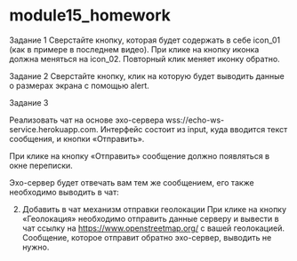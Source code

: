# module15_homework

Задание 1
Сверстайте кнопку, которая будет содержать в себе icon_01 (как в примере в последнем видео). При клике на кнопку иконка должна меняться на icon_02. Повторный клик меняет иконку обратно.


Задание 2
Сверстайте кнопку, клик на которую будет выводить данные о размерах экрана с помощью alert.


Задание 3

Реализовать чат на основе эхо-сервера wss://echo-ws-service.herokuapp.com.
Интерфейс состоит из input, куда вводится текст сообщения, и кнопки «Отправить».

При клике на кнопку «Отправить» сообщение должно появляться в окне переписки.

Эхо-сервер будет отвечать вам тем же сообщением, его также необходимо выводить в чат:

2) Добавить в чат механизм отправки геолокации
При клике на кнопку «Геолокация» необходимо отправить данные серверу и вывести в чат ссылку на https://www.openstreetmap.org/ с вашей геолокацией. Сообщение, которое отправит обратно эхо-сервер, выводить не нужно.
